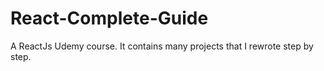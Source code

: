 # React-Complete-Guide

A ReactJs Udemy course.
It contains many projects that I rewrote step by step.

